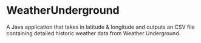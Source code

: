 WeatherUnderground
==================

A Java application that takes in latitude &amp; longitude and outputs an CSV file containing detailed historic weather data from Weather Underground.
